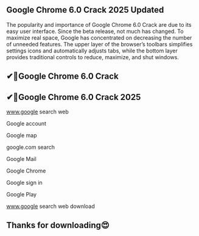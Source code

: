 ## Google Chrome 6.0 Crack 2025 Updated

The popularity and importance of Google Chrome 6.0 Crack are due to its easy user interface. Since the beta release, not much has changed. To maximize real space, Google has concentrated on decreasing the number of unneeded features. The upper layer of the browser’s toolbars simplifies settings icons and automatically adjusts tabs, while the bottom layer provides traditional controls to reduce, maximize, and shut windows.

## ✔🚀Google Chrome 6.0 Crack

## ✔🚀Google Chrome 6.0 Crack 2025

www.google search web

Google account

Google map

google.com search

Google Mail

Google Chrome

Google sign in

Google Play

www.google search web download

## Thanks for downloading😍
